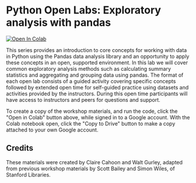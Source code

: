 # Python Open Labs: Exploratory analysis with pandas

[![Open In Colab](https://colab.research.google.com/assets/colab-badge.svg)](https://colab.research.google.com/github/ncsu-libraries-data-vis/python-open-labs/blob/main/Open_Lab_4_exploratory_analysis_with_pandas/Open_Lab_4_exploratory_analysis_with_pandas.ipynb)

This series provides an introduction to core concepts for working with data in Python using the Pandas data analysis library and an opportunity to apply these concepts in an open, supported environment. In this lab we will cover common exploratory analysis methods such as calculating summary statistics and aggregating and grouping data using pandas. The format of each open lab consists of a guided activity covering specific concepts followed by extended open time for self-guided practice using datasets and activities provided by the instructors. During this open time participants will have access to instructors and peers for questions and support.

To create a copy of the workshop materials, and run the code, click the "Open in Colab" button above, while signed in to a Google account. With the Colab notebook open, click the "Copy to Drive" button to make a copy attached to your own Google account.

## Credits

These materials were created by Claire Cahoon and Walt Gurley, adapted from previous workshop materials by Scott Bailey and Simon Wiles, of Stanford Libraries.
